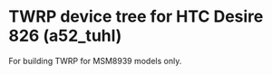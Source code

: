 TWRP device tree for HTC Desire 826 (a52_tuhl)
========================================================

For building TWRP for MSM8939 models only.